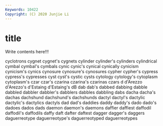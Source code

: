 ```yaml
---
Keywords: 10422
Copyright: (C) 2020 Junjie Li
---
```


# title

Write contents here!!!
 
cyclotrons 
cygnet 
cygnet's 
cygnets 
cylinder 
cylinder's
cylinders 
cylindrical 
cymbal 
cymbal's 
cymbals 
cynic 
cynic's 
cynical 
cynically 
cynicism
cynicism's 
cynics 
cynosure 
cynosure's 
cynosures 
cypher 
cypher's 
cypress 
cypress's 
cypresses
cyst 
cyst's 
cystic 
cysts 
cytology 
cytology's 
cytoplasm 
cytoplasm's 
czar 
czar's
czarina 
czarina's 
czarinas 
czars 
d 
d'Arezzo 
d'Arezzo's 
d'Estaing 
d'Estaing's 
dB
dab 
dab's 
dabbed 
dabbing 
dabble 
dabbled 
dabbler 
dabbler's 
dabblers 
dabbles
dabbling 
dabs 
dacha 
dacha's 
dachas 
dachshund 
dachshund's 
dachshunds 
dactyl 
dactyl's
dactylic 
dactylic's 
dactylics 
dactyls 
dad 
dad's 
daddies 
daddy 
daddy's 
dado
dado's 
dadoes 
dados 
dads 
daemon 
daemon's 
daemons 
daffier 
daffiest 
daffodil
daffodil's 
daffodils 
daffy 
daft 
dafter 
daftest 
dagger 
dagger's 
daggers 
daguerreotype
daguerreotype's 
daguerreotyped 
daguerreotypes 
